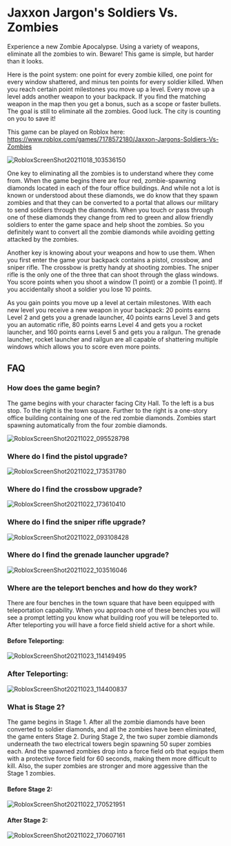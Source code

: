 # Jaxxon Jargon's Soldiers Vs. Zombies
 
Experience a new Zombie Apocalypse. Using a variety of weapons, eliminate all the zombies to win. Beware! This game is simple, but harder than it looks.

Here is the point system: one point for every zombie killed, one point for every window shattered, and minus ten points for every soldier killed. When you reach certain point milestones you move up a level. Every move up a level adds another weapon to your backpack. If you find the matching weapon in the map then you get a bonus, such as a scope or faster bullets. The goal is still to eliminate all the zombies. Good luck. The city is counting on you to save it!

This game can be played on Roblox here: https://www.roblox.com/games/7178572180/Jaxxon-Jargons-Soldiers-Vs-Zombies

![RobloxScreenShot20211018_103536150](https://user-images.githubusercontent.com/91476507/138190458-6288e1cc-f481-4388-b0f6-fa1e57e58c21.png)

One key to eliminating all the zombies is to understand where they come from. When the game begins there are four red, zombie-spawning diamonds located in each of the four office buildings. And while not a lot is known or understood about these diamonds, we do know that they spawn zombies and that they can be converted to a portal that allows our military to send soldiers through the diamonds. When you touch or pass through one of these diamonds they change from red to green and allow friendly soldiers to enter the game space and help shoot the zombies. So you definitely want to convert all the zombie diamonds while avoiding getting attacked by the zombies.

Another key is knowing about your weapons and how to use them. When you first enter the game your backpack contains a pistol, crossbow, and sniper rifle. The crossbow is pretty handy at shooting zombies. The sniper rifle is the only one of the three that can shoot through the glass windows. You score points when you shoot a window (1 point) or a zombie (1 point). If you accidentally shoot a soldier you lose 10 points.

As you gain points you move up a level at certain milestones. With each new level you receive a new weapon in your backpack: 20 points earns Level 2 and gets you a grenade launcher, 40 points earns Level 3 and gets you an automatic rifle, 80 points earns Level 4 and gets you a rocket launcher, and 160 points earns Level 5 and gets you a railgun. The grenade launcher, rocket launcher and railgun are all capable of shattering multiple windows which allows you to score even more points.

## FAQ

### How does the game begin?

The game begins with your character facing City Hall. To the left is a bus stop. To the right is the town square. Further to the right is a one-story office building containing one of the red zombie diamonds. Zombies start spawning automatically from the four zombie diamonds.

![RobloxScreenShot20211022_095528798](https://user-images.githubusercontent.com/91476507/138496974-7990a742-728e-4c01-8a9f-3906d8376509.png)

### Where do I find the pistol upgrade?

![RobloxScreenShot20211022_173531780](https://user-images.githubusercontent.com/91476507/138535670-bcf69a74-8d43-47ec-9783-1505798a46e7.png)

### Where do I find the crossbow upgrade?

![RobloxScreenShot20211022_173610410](https://user-images.githubusercontent.com/91476507/138535695-f8d4dfda-dc98-4083-bb2b-6e5d1bbd4a9b.png)

### Where do I find the sniper rifle upgrade?

![RobloxScreenShot20211022_093108428](https://user-images.githubusercontent.com/91476507/138491974-5edbe5fb-67d4-406b-9338-fa6c23efa40f.png)

### Where do I find the grenade launcher upgrade?

![RobloxScreenShot20211022_103516046](https://user-images.githubusercontent.com/91476507/138499150-00b62559-bcda-4539-9e28-244f3c541200.png)

### Where are the teleport benches and how do they work?

There are four benches in the town square that have been equipped with teleportation capability. When you approach one of these benches you will see a prompt letting you know what building roof you will be teleported to. After teleporting you will have a force field shield active for a short while.

#### Before Teleporting:

![RobloxScreenShot20211023_114149495](https://user-images.githubusercontent.com/91476507/138568048-13ff275c-bc02-4fa2-b9e0-3cc84eb4b5ba.png)

### After Teleporting:

![RobloxScreenShot20211023_114400837](https://user-images.githubusercontent.com/91476507/138568073-50308654-59e9-4b15-ae5d-3373427d1ced.png)

### What is Stage 2?

The game begins in Stage 1. After all the zombie diamonds have been converted to soldier diamonds, and all the zombies have been eliminated, the game enters Stage 2. During Stage 2, the two super zombie diamonds underneath the two electrical towers begin spawning 50 super zombies each. And the spawned zombies drop into a force field orb that equips them with a protective force field for 60 seconds, making them more difficult to kill. Also, the super zombies are stronger and more aggessive than the Stage 1 zombies.

#### Before Stage 2:

![RobloxScreenShot20211022_170521951](https://user-images.githubusercontent.com/91476507/138534709-708be04e-ae7f-45ed-8e8b-2a40cf369acd.png)

#### After Stage 2:

![RobloxScreenShot20211022_170607161](https://user-images.githubusercontent.com/91476507/138534725-aab81a90-ebe5-4268-96ab-e4ad2e7a2b4c.png)
